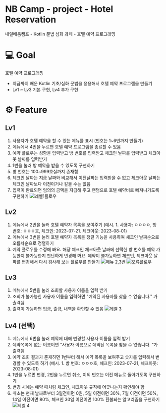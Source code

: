 # NB Camp - project - Hotel Reservation
내일배움캠프 - Kotlin 문법 심화 과제 - 호텔 예약 프로그래밍


# 💻 Goal
호텔 예약 프로그래밍
- 지금까지 배운 Kotlin 기초/심화 문법을 응용해서 호텔 예약 프로그램을 만들기
- Lv1 ~ Lv3 기본 구현, Lv4 추가 구현


# ⚙️ Feature
## Lv1
1. 사용자가 호텔 예약을 할 수 있는 메뉴를 표시 (번호는 1~6번까지 만들기)
2. 메뉴에서 4번을 누르면 호텔 예약 프로그램을 종료할 수 있음
3. 예약 플로우는 성함을 입력받고 방 번호를 입력받고 체크인 날짜를 입력받고 체크아웃 날짜를 입력받기
4. 1번을 눌러 방 예약을 받을 수 있도록 구현하기
5. 방 번호는 100~999호실까지 존재함
6. 체크인 날짜는 지금 날짜와 비교해서 이전날짜는 입력받을 수 없고 체크아웃 날짜는 체크인 날짜보다 이전이거나 같을 수는 없음
7. 입력이 완료되면 임의의 금액을 지급해 주고 랜덤으로 호텔 예약비로 빠져나가도록 구현하기
![레벨1플로우](https://github.com/ars-yeon/Study-Kotlin/assets/68272722/91c1ac04-96ac-48bc-819e-0a1a5ff207b9)


## Lv2
1. 메뉴에서 2번을 눌러 호텔 예약자 목록을 보여주기 (예시. 1. 사용자: ㅇㅇㅇㅇ, 방 번호: ㅇㅇㅇ호, 체크인: 2023-07-21. 체크아웃: 2023-08-01)
2. 메뉴에서 3번을 눌러 호텔 예약자 목록을 정렬 기능을 사용하여 체크인 날짜순으로 오름차순으로 정렬하기
3. 예약 플로우를 수정해 봐요. 해당 체크인 체크아웃 날짜에 선택한 방 번호를 예약 가능한지 불가능한지 판단하게 변경해 봐요. 예약이 불가능하면 체크인, 체크아웃 날짜를 변경해서 다시 검사해 보는 플로우를 만들기
![메뉴 2,3번 ](https://github.com/ars-yeon/Study-Kotlin/assets/68272722/83a2fbd1-6faf-489d-8248-dac3a7773e01)
![오류플로우](https://github.com/ars-yeon/Study-Kotlin/assets/68272722/90e49314-ffa2-4334-88a5-68dd77efe926)


## Lv3
1. 메뉴에서 5번을 눌러 조회할 사용자 이름을 입력 받기
2. 조회가 불가능한 사용자 이름을 입력하면 "예약된 사용자를 찾을 수 없습니다." 가 출력됨
3. 출력이 가능하면 입금, 출금, 내역을 확인할 수 있음
![레벨 3](https://github.com/ars-yeon/Study-Kotlin/assets/68272722/56293f54-558d-455e-889b-23bf0ef74d02)


## Lv4 (선택)
1. 메뉴에서 6번을 눌러 예약에 대해 변경할 사용자 이름을 입력 받기
2. 예약목록에 없는 이름이면 "사용자 이름으로 예약된 목록을 찾을 수 없습니다. "가 출력됨
3. 예약 조회 결과가 존재하면 1번부터 해서 예약 목록을 보여주고 숫자를 입력해서 변경할 수 있도록 하기 (예시. 1. 방 번호: ㅇㅇㅇ호, 체크인: 2023-07-21, 체크아웃: 2023-08-01)
4. 1번을 누르면 변경, 2번을 누르면 취소, 이외 번호는 이전 메뉴로 돌아가도록 구현하기
5. 변경 시에는 예약 때처럼 체크인, 체크아웃 규칙에 어긋나는지 확인해야 함
6. 취소는 현재 날짜로부터 3일전이면 0원, 5일 이전이면 30%, 7일 이전이면 50%, 14일 이전이면 80%, 체크인 30일 이전이면 100% 환불되는 알고리즘을 구현하기
![레벨 4](https://github.com/ars-yeon/Study-Kotlin/assets/68272722/a7c98be0-1376-4e15-b9e3-d8075e0af963)
